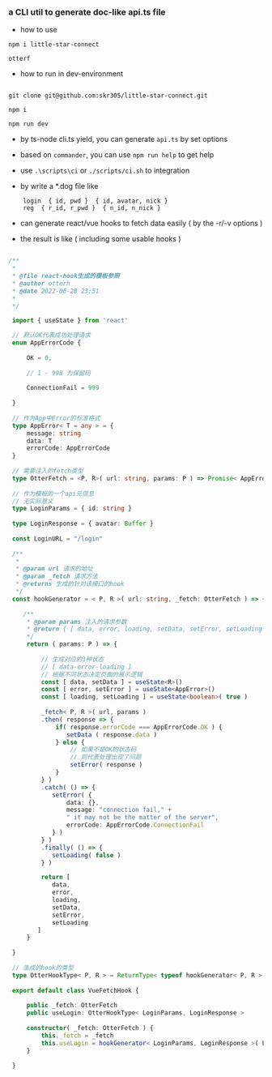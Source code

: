 ### a CLI util to generate doc-like api.ts file 

- how to use
```
npm i little-star-connect

otterf

```
- how to run in dev-environment

```

git clone git@github.com:skr305/little-star-connect.git

npm i

npm run dev

```

+ by ts-node cli.ts yield, you can generate ```api.ts``` by set options 

+ based on ```commander```, you can use ```npm run help``` to get help

+ use ```.\scripts\ci``` or ```./scripts/ci.sh``` to integration

- by write a *.dog file like

```
    login  { id, pwd }  { id, avatar, nick } 
    reg  { r_id, r_pwd }  { n_id, n_nick } 
``` 

- can generate react/vue hooks to fetch data easily ( by the -r/-v options )

- the result is like ( including some usable hooks )

```ts

/**
 * 
 * @file react-hook生成的模板参照
 * @author otterh
 * @date 2022-06-28 23:51
 * 
 */

 import { useState } from 'react'

 // 默认OK代表成功处理请求
 enum AppErrorCode {
     
     OK = 0,
     
     // 1 - 998 为保留码
 
     ConnectionFail = 999
 
 }
 
 // 作为App中Error的标准格式
 type AppError< T = any > = {
     message: string
     data: T
     errorCode: AppErrorCode
 }
 
 // 需要注入的fetch类型
 type OtterFetch = <P, R>( url: string, params: P ) => Promise< AppError<R> >
 
 // 作为模板的一个api元信息 
 // 无实际意义
 type LoginParams = { id: string }
 
 type LoginResponse = { avatar: Buffer }
 
 const LoginURL = "/login"
 
 /**
  * 
  * @param url 请求的地址
  * @param _fetch 请求方法
  * @returns 生成的针对该接口的hook
  */
 const hookGenerator = < P, R >( url: string, _fetch: OtterFetch ) => {
     
    /**
     * @param params 注入的请求参数
     * @return { [ data, error, loading, setData, setError, setLoading ] } 
     */
     return ( params: P ) => {
         
         // 生成对应的3种状态
         // [ data-error-loading ]
         // 根据不同状态决定页面的展示逻辑
         const [ data, setData ] = useState<R>()
         const [ error, setError ] = useState<AppError>()
         const [ loading, setLoading ] = useState<boolean>( true )
 
         _fetch< P, R >( url, params )
         .then( response => {
             if( response.errorCode === AppErrorCode.OK ) {
                setData ( response.data )
             } else {
                 // 如果不是OK的状态码
                 // 则代表处理出现了问题
                 setError( response )
             }      
         } )
         .catch( () => {
            setError( {
                data: {},
                message: "connection fail," +
                " it may not be the matter of the server",
                errorCode: AppErrorCode.ConnectionFail
            } )
         } )
         .finally( () => {
            setLoading( false )
         } )

         return [ 
            data,
            error, 
            loading, 
            setData, 
            setError, 
            setLoading 
        ]
     }
 
 }
 
 // 生成的hook的类型
 type OtterHookType< P, R > = ReturnType< typeof hookGenerator< P, R > > 
 
 export default class VueFetchHook {
 
     public _fetch: OtterFetch
     public useLogin: OtterHookType< LoginParams, LoginResponse >
 
     constructor( _fetch: OtterFetch ) {
         this._fetch = _fetch
         this.useLogin = hookGenerator< LoginParams, LoginResponse >( LoginURL, this._fetch )
     }
 
 }
```